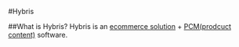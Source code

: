 #Hybris
         
##What is Hybris?
Hybris is an [ecommerce solution]() + [PCM(prodcuct content)](appendix/pcm.md) software.
